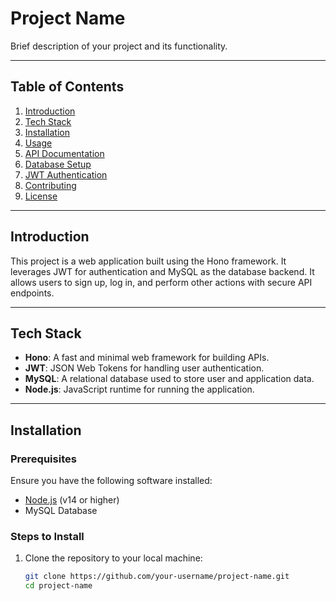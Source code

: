 # Project Name

Brief description of your project and its functionality.

---

## Table of Contents

1. [Introduction](#introduction)
2. [Tech Stack](#tech-stack)
3. [Installation](#installation)
4. [Usage](#usage)
5. [API Documentation](#api-documentation)
6. [Database Setup](#database-setup)
7. [JWT Authentication](#jwt-authentication)
8. [Contributing](#contributing)
9. [License](#license)

---

## Introduction

This project is a web application built using the Hono framework. It leverages JWT for authentication and MySQL as the database backend. It allows users to sign up, log in, and perform other actions with secure API endpoints.

---

## Tech Stack

- **Hono**: A fast and minimal web framework for building APIs.
- **JWT**: JSON Web Tokens for handling user authentication.
- **MySQL**: A relational database used to store user and application data.
- **Node.js**: JavaScript runtime for running the application.

---

## Installation

### Prerequisites

Ensure you have the following software installed:

- [Node.js](https://nodejs.org/) (v14 or higher)
- MySQL Database

### Steps to Install

1. Clone the repository to your local machine:

   ```bash
   git clone https://github.com/your-username/project-name.git
   cd project-name
   ```
